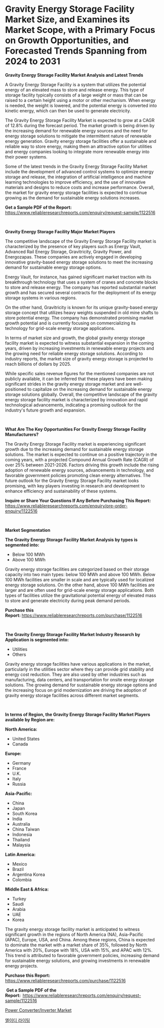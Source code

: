<p><h1>Gravity Energy Storage Facility Market Size, and Examines its Market Scope, with a Primary Focus on Growth Opportunities, and Forecasted Trends Spanning from 2024 to 2031</h1></p><p><strong>Gravity Energy Storage Facility Market Analysis and Latest Trends</strong></p>
<p><p>A Gravity Energy Storage Facility is a system that utilizes the potential energy of an elevated mass to store and release energy. This type of storage facility typically consists of a large weight or mass that can be raised to a certain height using a motor or other mechanism. When energy is needed, the weight is lowered, and the potential energy is converted into kinetic energy, which can then be used to generate electricity.</p><p>The Gravity Energy Storage Facility Market is expected to grow at a CAGR of 12.8% during the forecast period. The market growth is being driven by the increasing demand for renewable energy sources and the need for energy storage solutions to mitigate the intermittent nature of renewable energy generation. Gravity energy storage facilities offer a sustainable and reliable way to store energy, making them an attractive option for utilities and energy companies looking to integrate more renewable energy into their power systems.</p><p>Some of the latest trends in the Gravity Energy Storage Facility Market include the development of advanced control systems to optimize energy storage and release, the integration of artificial intelligence and machine learning technologies to improve efficiency, and the use of innovative materials and designs to reduce costs and increase performance. Overall, the market for gravity energy storage facilities is expected to continue growing as the demand for sustainable energy solutions increases.</p></p>
<p><strong>Get a Sample PDF of the Report:&nbsp;</strong> <a href="https://www.reliableresearchreports.com/enquiry/request-sample/1122516">https://www.reliableresearchreports.com/enquiry/request-sample/1122516</a></p>
<p>&nbsp;</p>
<p><strong>Gravity Energy Storage Facility Major Market Players</strong></p>
<p><p>The competitive landscape of the Gravity Energy Storage Facility market is characterized by the presence of key players such as Energy Vault, Advanced Rail Energy Storage, Gravitricity, Gravity Power, and Energozapas. These companies are actively engaged in developing innovative gravity-based energy storage solutions to meet the increasing demand for sustainable energy storage options.</p><p>Energy Vault, for instance, has gained significant market traction with its breakthrough technology that uses a system of cranes and concrete blocks to store and release energy. The company has reported substantial market growth and has secured several contracts for the deployment of its energy storage systems in various regions.</p><p>On the other hand, Gravitricity is known for its unique gravity-based energy storage concept that utilizes heavy weights suspended in old mine shafts to store potential energy. The company has demonstrated promising market growth potential and is currently focusing on commercializing its technology for grid-scale energy storage applications.</p><p>In terms of market size and growth, the global gravity energy storage facility market is expected to witness substantial expansion in the coming years, driven by increasing investments in renewable energy projects and the growing need for reliable energy storage solutions. According to industry reports, the market size of gravity energy storage is projected to reach billions of dollars by 2025.</p><p>While specific sales revenue figures for the mentioned companies are not publicly available, it can be inferred that these players have been making significant strides in the gravity energy storage market and are well-positioned to capitalize on the increasing demand for sustainable energy storage solutions globally. Overall, the competitive landscape of the gravity energy storage facility market is characterized by innovation and rapid technological advancements, indicating a promising outlook for the industry's future growth and expansion.</p></p>
<p>&nbsp;</p>
<p><strong>What Are The Key Opportunities For Gravity Energy Storage Facility Manufacturers?</strong></p>
<p><p>The Gravity Energy Storage Facility market is experiencing significant growth due to the increasing demand for sustainable energy storage solutions. The market is expected to continue on a positive trajectory in the coming years, with a projected Compound Annual Growth Rate (CAGR) of over 25% between 2021-2026. Factors driving this growth include the rising adoption of renewable energy sources, advancements in technology, and favorable government policies promoting clean energy alternatives. The future outlook for the Gravity Energy Storage Facility market looks promising, with key players investing in research and development to enhance efficiency and sustainability of these systems.</p></p>
<p><strong>Inquire or Share Your Questions If Any Before Purchasing This Report:</strong> <a href="https://www.reliableresearchreports.com/enquiry/pre-order-enquiry/1122516">https://www.reliableresearchreports.com/enquiry/pre-order-enquiry/1122516</a></p>
<p>&nbsp;</p>
<p><strong>Market Segmentation</strong></p>
<p><strong>The Gravity Energy Storage Facility Market Analysis by types is segmented into:</strong></p>
<p><ul><li>Below 100 MWh</li><li>Above 100 MWh</li></ul></p>
<p><p>Gravity energy storage facilities are categorized based on their storage capacity into two main types: below 100 MWh and above 100 MWh. Below 100 MWh facilities are smaller in scale and are typically used for localized energy storage solutions. On the other hand, above 100 MWh facilities are larger and are often used for grid-scale energy storage applications. Both types of facilities utilize the gravitational potential energy of elevated mass to store and generate electricity during peak demand periods.</p></p>
<p><strong>Purchase this Report:&nbsp;</strong><a href="https://www.reliableresearchreports.com/purchase/1122516">https://www.reliableresearchreports.com/purchase/1122516</a></p>
<p>&nbsp;</p>
<p><strong>The Gravity Energy Storage Facility Market Industry Research by Application is segmented into:</strong></p>
<p><ul><li>Utilities</li><li>Others</li></ul></p>
<p><p>Gravity energy storage facilities have various applications in the market, particularly in the utilities sector where they can provide grid stability and energy cost reduction. They are also used by other industries such as manufacturing, data centers, and transportation for onsite energy storage solutions. The growing demand for sustainable energy storage options and the increasing focus on grid modernization are driving the adoption of gravity energy storage facilities across different market segments.</p></p>
<p>&nbsp;</p>
<p><strong>In terms of Region, the Gravity Energy Storage Facility Market Players available by Region are:</strong></p>
<p>
    <p> <strong> North America: </strong>
        <ul>
            <li>United States</li>
            <li>Canada</li>
        </ul>
        </p> 
    <p> <strong> Europe: </strong>
        <ul>
            <li>Germany</li>
            <li>France</li>
            <li>U.K.</li>
            <li>Italy</li>
            <li>Russia</li>
        </ul>
        </p> 
    <p> <strong> Asia-Pacific: </strong>
        <ul>
            <li>China</li>
            <li>Japan</li>
            <li>South Korea</li>
            <li>India</li>
            <li>Australia</li>
            <li>China Taiwan</li>
            <li>Indonesia</li>
            <li>Thailand</li>
            <li>Malaysia</li>
        </ul>
        </p> 
    <p> <strong> Latin America: </strong>
        <ul>
            <li>Mexico</li>
            <li>Brazil</li>
            <li>Argentina Korea</li>
            <li>Colombia</li>
        </ul>
        </p> 
    <p> <strong> Middle East & Africa: </strong>
        <ul>
            <li>Turkey</li>
            <li>Saudi</li>
            <li>Arabia</li>
            <li>UAE</li>
            <li>Korea</li>
        </ul>
    </p>
    </p>
<p><p>The gravity energy storage facility market is anticipated to witness significant growth in the regions of North America (NA), Asia-Pacific (APAC), Europe, USA, and China. Among these regions, China is expected to dominate the market with a market share of 35%, followed by North America with 20%, Europe with 18%, USA with 15%, and APAC with 12%. This trend is attributed to favorable government policies, increasing demand for sustainable energy solutions, and growing investments in renewable energy projects.</p></p>
<p><strong>Purchase this Report: </strong><a href="https://www.reliableresearchreports.com/purchase/1122516">https://www.reliableresearchreports.com/purchase/1122516</a></p>
<p>&nbsp;<strong>Get a Sample PDF of the Report:&nbsp;&nbsp;</strong><a href="https://www.reliableresearchreports.com/enquiry/request-sample/1122516">https://www.reliableresearchreports.com/enquiry/request-sample/1122516</a></p>
<p><strong></strong></p>
<p><p><a href="https://github.com/FassouRP/Market-Research-Report-List-4/blob/main/power-converterinverter-market.md">Power Converter/Inverter Market</a></p><p><a href="https://github.com/mpodehpw07370073/Market-Research-Report-List-1/blob/main/482187515925.md">엘이디 라이팅</a></p></p>